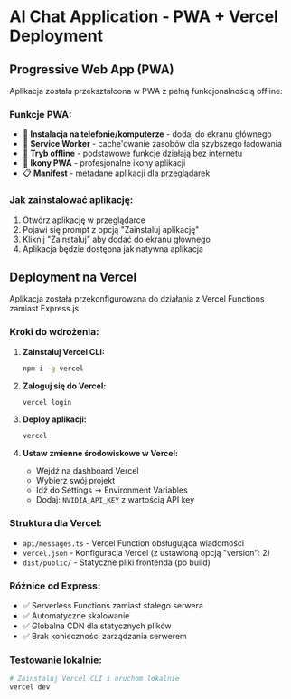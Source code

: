 # AI Chat Application - PWA + Vercel Deployment

## Progressive Web App (PWA)

Aplikacja została przekształcona w PWA z pełną funkcjonalnością offline:

### Funkcje PWA:
- 📱 **Instalacja na telefonie/komputerze** - dodaj do ekranu głównego
- 🔄 **Service Worker** - cache'owanie zasobów dla szybszego ładowania
- 📶 **Tryb offline** - podstawowe funkcje działają bez internetu
- 🎨 **Ikony PWA** - profesjonalne ikony aplikacji
- 📋 **Manifest** - metadane aplikacji dla przeglądarek

### Jak zainstalować aplikację:
1. Otwórz aplikację w przeglądarce
2. Pojawi się prompt z opcją "Zainstaluj aplikację"
3. Kliknij "Zainstaluj" aby dodać do ekranu głównego
4. Aplikacja będzie dostępna jak natywna aplikacja

## Deployment na Vercel

Aplikacja została przekonfigurowana do działania z Vercel Functions zamiast Express.js.

### Kroki do wdrożenia:

1. **Zainstaluj Vercel CLI:**
   ```bash
   npm i -g vercel
   ```

2. **Zaloguj się do Vercel:**
   ```bash
   vercel login
   ```

3. **Deploy aplikacji:**
   ```bash
   vercel
   ```

4. **Ustaw zmienne środowiskowe w Vercel:**
   - Wejdź na dashboard Vercel
   - Wybierz swój projekt
   - Idź do Settings → Environment Variables
   - Dodaj: `NVIDIA_API_KEY` z wartością API key

### Struktura dla Vercel:

- `api/messages.ts` - Vercel Function obsługująca wiadomości
- `vercel.json` - Konfiguracja Vercel (z ustawioną opcją "version": 2)
- `dist/public/` - Statyczne pliki frontenda (po build)

### Różnice od Express:

- ✅ Serverless Functions zamiast stałego serwera
- ✅ Automatyczne skalowanie
- ✅ Globalna CDN dla statycznych plików
- ✅ Brak konieczności zarządzania serwerem

### Testowanie lokalnie:

```bash
# Zainstaluj Vercel CLI i uruchom lokalnie
vercel dev
```